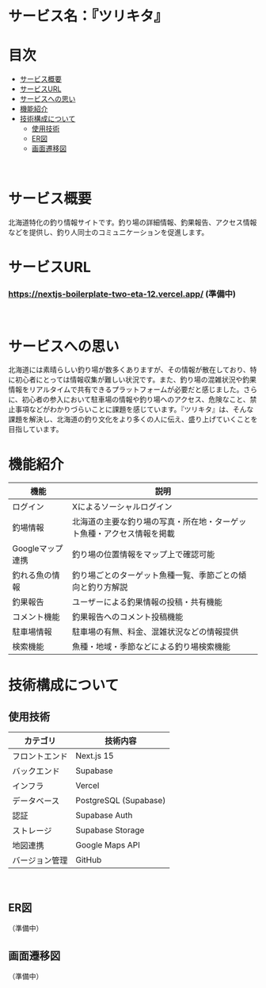 # サービス名：『ツリキタ』

# 目次
- [サービス概要](#サービス概要)
- [サービスURL](#サービスurl)
- [サービスへの思い](#サービスへの思い)
- [機能紹介](#機能紹介)
- [技術構成について](#技術構成について)
  - [使用技術](#使用技術)
  - [ER図](#er図)
  - [画面遷移図](#画面遷移図)<br>
<br>

# サービス概要
北海道特化の釣り情報サイトです。釣り場の詳細情報、釣果報告、アクセス情報などを提供し、釣り人同士のコミュニケーションを促進します。

# サービスURL
### https://nextjs-boilerplate-two-eta-12.vercel.app/ (準備中)<br>
<br>

# サービスへの思い
北海道には素晴らしい釣り場が数多くありますが、その情報が散在しており、特に初心者にとっては情報収集が難しい状況です。また、釣り場の混雑状況や釣果情報をリアルタイムで共有できるプラットフォームが必要だと感じました。さらに、初心者の参入において駐車場の情報や釣り場へのアクセス、危険なこと、禁止事項などがわかりづらいことに課題を感じています。『ツリキタ』は、そんな課題を解決し、北海道の釣り文化をより多くの人に伝え、盛り上げていくことを目指しています。

# 機能紹介
| 機能 | 説明 |
| --- | --- |
| ログイン | Xによるソーシャルログイン |
| 釣場情報 | 北海道の主要な釣り場の写真・所在地・ターゲット魚種・アクセス情報を掲載 |
| Googleマップ連携 | 釣り場の位置情報をマップ上で確認可能 |
| 釣れる魚の情報 | 釣り場ごとのターゲット魚種一覧、季節ごとの傾向と釣り方解説 |
| 釣果報告 | ユーザーによる釣果情報の投稿・共有機能 |
| コメント機能 | 釣果報告へのコメント投稿機能 |
| 駐車場情報 | 駐車場の有無、料金、混雑状況などの情報提供 |
| 検索機能 | 魚種・地域・季節などによる釣り場検索機能 |

# 技術構成について

## 使用技術
| カテゴリ | 技術内容 |
| --- | --- | 
| フロントエンド | Next.js 15 |
| バックエンド | Supabase |
| インフラ | Vercel |
| データベース | PostgreSQL (Supabase) |
| 認証 | Supabase Auth |
| ストレージ | Supabase Storage |
| 地図連携 | Google Maps API |
| バージョン管理 | GitHub |
<br>

## ER図
（準備中）
<br>

## 画面遷移図
（準備中）
